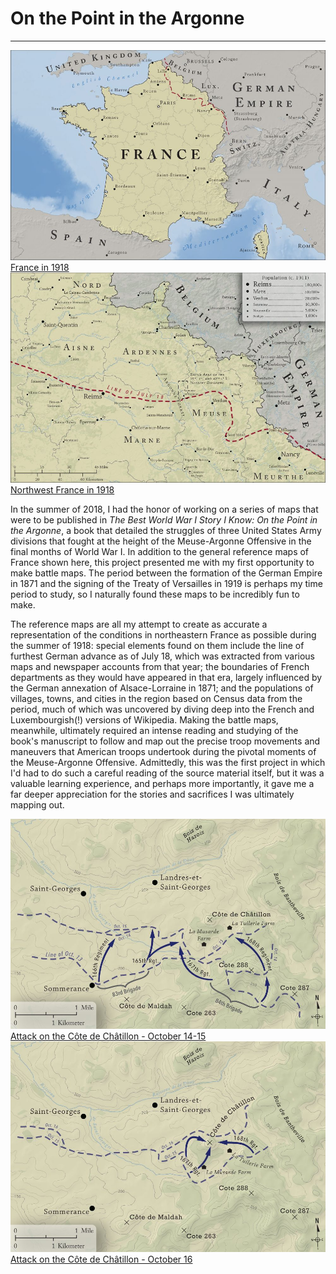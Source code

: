 # On the Point in the Argonne
---

<div class="feature_multi">
	<div class="entry">
		<a href="../../img/ww1_france.jpg"><img class="thumb" src="../../img/ww1_france_thumb.jpg" alt=""></a>
		<div class="thumb_label">
			<div class="label_text"><a href="img/ww1_france.jpg">France in 1918</a></div>
		</div>
	</div>
	<div class="entry">
		<a href="../../img/ww1_ardennes.jpg"><img class="thumb" src="../../img/ww1_ardennes_thumb.jpg" alt=""></a>
		<div class="thumb_label">
			<div class="label_text"><a href="../../img/ww1_ardennes.jpg">Northwest France in 1918</a></div>
		</div>
	</div>
</div>

In the summer of 2018, I had the honor of working on a series of maps that were to be published in *The Best World War I Story I Know: On the Point in the Argonne*, a book that detailed the struggles of three United States Army divisions that fought at the height of the Meuse-Argonne Offensive in the final months of World War I. In addition to the general reference maps of France shown here, this project presented me with my first opportunity to make battle maps. The period between the formation of the German Empire in 1871 and the signing of the Treaty of Versailles in 1919 is perhaps my time period to study, so I naturally found these maps to be incredibly fun to make. 

The reference maps are all my attempt to create as accurate a representation of the conditions in northeastern France as possible during the summer of 1918: special elements found on them include the line of furthest German advance as of July 18, which was extracted from various maps and newspaper accounts from that year; the boundaries of French departments as they would have appeared in that era, largely influenced by the German annexation of Alsace-Lorraine in 1871; and the populations of villages, towns, and cities in the region based on Census data from the period, much of which was uncovered by diving deep into the French and Luxembourgish(!) versions of Wikipedia. Making the battle maps, meanwhile, ultimately required an intense reading and studying of the book's manuscript to follow and map out the precise troop movements and maneuvers that  American troops  undertook during the pivotal moments of the Meuse-Argonne Offensive. Admittedly, this was the first project in which I'd had to do such a careful reading of the source material itself, but it was a valuable learning experience, and perhaps more importantly, it gave me a far deeper appreciation for the stories and sacrifices I was ultimately mapping out.

<div class="feature_multi">
	<div class="entry">
		<a href="../../img/ww1_oct14-15.jpg"><img class="thumb" src="../../img/ww1_oct14-15_thumb.jpg" alt=""></a>
		<div class="thumb_label">
			<div class="label_text"><a href="img/ww1_oct14-15.jpg">Attack on the Côte de Châtillon - October 14-15</a></div>
		</div>
	</div>
	<div class="entry">
		<a href="../../img/ww1_oct16.jpg"><img class="thumb" src="../../img/ww1_oct16_thumb.jpg" alt=""></a>
		<div class="thumb_label">
			<div class="label_text"><a href="../../img/ww1_oct16.jpg">Attack on the Côte de Châtillon - October 16</a></div>
		</div>
	</div>
</div>
